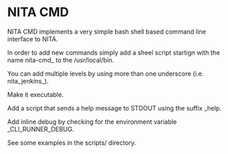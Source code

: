 # NITA CMD

NITA CMD implements a very simple bash shell based command line interface to NITA.

In order to add new commands simply add a sheel script startign with the name nita-cmd_<your command name> to the /usr/local/bin.
    
You can add multiple levels by using more than one underscore (i.e. nita_jenkins_<command name>).

Make it executable.

Add a script that sends a help message to STDOUT using the suffix _help.

Add inline debug by checking for the environment variable _CLI_RUNNER_DEBUG.

See some examples in the scripts/ directory.

